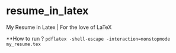 # resume_in_latex
My Resume in Latex | For the love of LaTeX


**How to run ?
```pdflatex -shell-escape -interaction=nonstopmode my_resume.tex```
